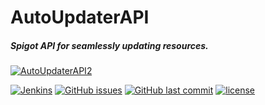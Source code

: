 # AutoUpdaterAPI
##### Spigot API for seamlessly updating resources.
[![AutoUpdaterAPI2](https://i.imgur.com/mM5FrIT.png)](https://www.spigotmc.org/resources/auto-updater-api.39719/)

[![Jenkins](https://img.shields.io/jenkins/s/http/ci.flogi.cc:8080/job/AutoUpdaterAPI.svg?style=for-the-badge)](https://ci.flogi.cc/job/AutoUpdaterAPI) [![GitHub issues](https://img.shields.io/github/issues/fl0gic/AutoUpdaterAPI.svg?logo=github&style=for-the-badge)](https://github.com/fl0gic/AutoUpdaterAPI/issues) [![GitHub last commit](https://img.shields.io/github/last-commit/fl0gic/AutoUpdaterAPI.svg?logo=github&style=for-the-badge)](https://github.com/fl0gic/AutoUpdaterAPI/commits/master) [![license](https://img.shields.io/github/license/fl0gic/autoupdaterapi.svg?style=for-the-badge)](https://github.com/fl0gic/AutoUpdaterAPI/blob/master/LICENSE)
